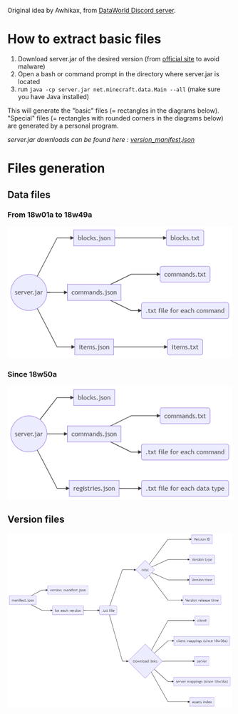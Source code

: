 Original idea by Awhikax, from [DataWorld Discord server](https://discord.gg/3gXea6q ).

# How to extract basic files
1. Download server.jar of the desired version (from [official site]([https://www.minecraft.net/](https://www.minecraft.net/)) to avoid malware)
2. Open a bash or command prompt in the directory where server.jar is located
3. run `java -cp server.jar net.minecraft.data.Main --all` (make sure you have Java installed)
  
This will generate the "basic" files (= rectangles in the diagrams below). 
"Special" files (= rectangles with rounded corners in the diagrams below) are generated by a personal program.

<i>server.jar downloads can be found here : [version_manifest.json](https://launchermeta.mojang.com/mc/game/version_manifest.json)</i>

# Files generation

## Data files

### From 18w01a to 18w49a
![](images/extractOld.png)

### Since 18w50a
![](images/extractNew.png)

## Version files
![](images/manifest.png)
